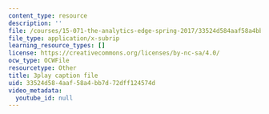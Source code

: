 ```yaml
---
content_type: resource
description: ''
file: /courses/15-071-the-analytics-edge-spring-2017/33524d584aaf58a4bb7d72dff124574d_0RaZe62Rg2A.vtt
file_type: application/x-subrip
learning_resource_types: []
license: https://creativecommons.org/licenses/by-nc-sa/4.0/
ocw_type: OCWFile
resourcetype: Other
title: 3play caption file
uid: 33524d58-4aaf-58a4-bb7d-72dff124574d
video_metadata:
  youtube_id: null
---
```

